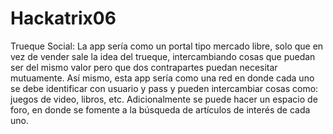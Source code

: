 Hackatrix06
===========

Trueque Social: La app sería como un portal tipo mercado libre, solo que en vez de vender sale la idea del trueque, intercambiando cosas que puedan ser del mismo valor pero que dos contrapartes puedan necesitar mutuamente. Así mismo, esta app sería como una red en donde cada uno se debe identificar con usuario y pass y pueden intercambiar cosas como: juegos de video, libros, etc. Adicionalmente se puede hacer un espacio de foro, en donde se fomente a la búsqueda de artículos de interés de cada uno.
